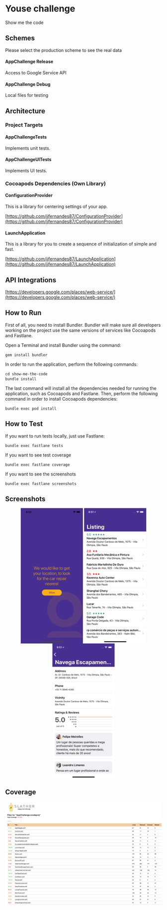 # Youse challenge
Show me the code

## Schemes

Please select the production scheme to see the real data

#### AppChallenge Release

Access to Google Service API

#### AppChallenge Debug

Local files for testing

## Architecture

### Project Targets

#### AppChallengeTests

Implements unit tests.

#### AppChallengeUITests

Implements UI tests.

### Cocoapods Dependencies (Own Library)

#### ConfigurationProvider

This is a library for centering settings of your app.

[https://github.com/jjfernandes87/ConfigurationProvider](https://github.com/jjfernandes87/ConfigurationProvider)

#### LaunchApplication
This is a library for you to create a sequence of initialization of simple and fast.

[https://github.com/jjfernandes87/LaunchApplication](https://github.com/jjfernandes87/LaunchApplication)

## API Integrations

[https://developers.google.com/places/web-service/](https://developers.google.com/places/web-service/)

## How to Run

First of all, you need to install Bundler. Bundler will make sure all developers working on the project use the same versions of services like Cocoapods and Fastlane.

Open a Terminal and install Bundler using the command:

```
gem install bundler
```

In order to run the application, perform the following commands:

```
cd show-me-the-code
bundle install
```

The last command will install all the dependencies needed for running the application, such as Cocoapods and Fastlane. Then, perform the following command in order to install Cocoapods dependencies:

```
bundle exec pod install
```

## How to Test

If you want to run tests locally, just use Fastlane:

```
bundle exec fastlane tests
```

If you want to see test coverage

```
bundle exec fastlane coverage
```

If you want to see the screenshots 

```
bundle exec fastlane screenshots
```

## Screenshots

<p align="center">
  <img src="screenshots/onboarding.png" align="center" width=200>
  <img src="screenshots/listing.png" align="center" width=200>
  <img src="screenshots/detail.png" align="center" width=200>
</p>

## Coverage

<p align="center">
  <img src="screenshots/coverage.png" align="center" width=600>
</p>


